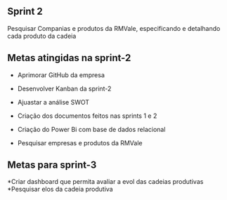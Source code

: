 
## Sprint 2
Pesquisar Companias e produtos da RMVale, especificando e detalhando cada produto da cadeia 

## Metas atingidas na sprint-2

* Aprimorar GitHub da empresa

* Desenvolver Kanban da sprint-2

* Ajuastar a análise SWOT

* Criação dos documentos feitos nas sprints 1 e 2

* Criação do Power Bi com base de dados relacional 

* Pesquisar empresas e produtos da RMVale


## Metas para sprint-3

*Criar dashboard que permita avaliar a evol das cadeias produtivas
*Pesquisar elos da cadeia produtiva




